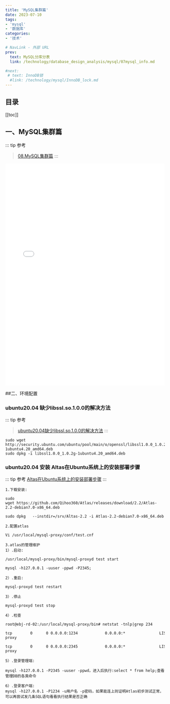 ```yaml
---
title: 'MySQL集群篇'
date: 2023-07-10
tags:
- 'mysql'
- '数据库'
categories:
- '技术'

# NavLink - 外部 URL
prev:
  text: MySQL分库分表
  link: /technology/database_design_analysis/mysql/07mysql_info.md

#next:
 # text: InnoDB锁
  #link: /technology/mysql/InnoDB_lock.md
---
```

## 目录
[[toc]]
## 一、MySQL集群篇
::: tip 参考
> [08.MySQL集群篇](/file/mysql/08.MySQL集群篇.pdf)
:::
<embed id="pdfPlayer" src="/file/mysql/08.MySQL集群篇.pdf" type="application/pdf" width="100%" height="700" >


##二、环境配置
### ubuntu20.04 缺少libssl.so.1.0.0的解决方法
::: tip 参考
>[ubuntu20.04缺少libssl.so.1.0.0的解决方法](https://blog.csdn.net/m0_38086244/article/details/121512894)
:::
```
sudo wget http://security.ubuntu.com/ubuntu/pool/main/o/openssl/libssl1.0.0_1.0.2g-1ubuntu4.20_amd64.deb
sudo dpkg -i libssl1.0.0_1.0.2g-1ubuntu4.20_amd64.deb
```
### ubuntu20.04 安装 Altas在Ubuntu系统上的安装部署步骤

::: tip 参考
[Altas在Ubuntu系统上的安装部署步骤](https://blog.51cto.com/webseven/1746368)
:::

```
1.下载安装:

sudo wget https://github.com/Qihoo360/Atlas/releases/download/2.2/Atlas-2.2-debian7.0-x86_64.deb

sudo dpkg   --instdir=/srv/Altas-2.2 -i Atlas-2.2-debian7.0-x86_64.deb

2.配置atlas

Vi /usr/local/mysql-proxy/conf/test.cnf

3.atlas的管理维护
1）.启动:

/usr/local/mysql-proxy/bin/mysql-proxyd test start

mysql -h127.0.0.1 -uuser -ppwd -P2345;

2）.重启:

mysql-proxyd test restart

3）.停止

mysql-proxyd test stop

4）.检查

root@ebj-rd-02:/usr/local/mysql-proxy/bin# netstat -tnlp|grep 234

tcp        0      0 0.0.0.0:1234            0.0.0.0:*               LISTEN      14247/mysql-proxy

tcp        0      0 0.0.0.0:2345            0.0.0.0:*               LISTEN      14247/mysql-proxy

5）.登录管理端:

mysql -h127.0.0.1 -P2345 -uuser -ppwd，进入后执行:select * from help;查看管理DB的各类命令

6）.登录客户端:
mysql -h127.0.0.1 -P1234 -u用户名 -p密码，如果能连上则证明Atlas初步测试正常，可以再尝试发几条SQL语句看看执行结果是否正确

```


